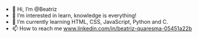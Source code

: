 - 👋 Hi, I’m @Beatriz
- 👀 I’m interested in learn, knowledge is everything!
- 🌱 I’m currently learning HTML, CSS, JavaScript, Python and C.
- 📫 How to reach me www.linkedin.com/in/beatriz-quaresma-05451a22b

<!---
Beatrizq123/Beatrizq123 is a ✨ special ✨ repository because its `README.md` (this file) appears on your GitHub profile.
You can click the Preview link to take a look at your changes.
--->
